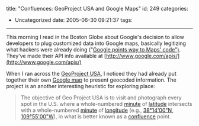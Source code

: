 title: "Confluences: GeoProject USA and Google Maps"
id: 249
categories:
  - Uncategorized
date: 2005-06-30 09:21:37
tags:
---

This morning I read in the Boston Globe about Google's decision to allow developers to plug customized data into Google maps, basically legitizing what hackers were already doing (&quot;[Google points way to Maps' code&quot;)](http://www.boston.com/business/globe/articles/2005/06/30/google_points_way_to_maps_code). They've made their API info available at [http://www.google.com/apis/](http://www.google.com/apis/)

When I ran across the [GeoProject USA](http://www.geoprojectusa.com/confluence/map/dist/), I noticed they had already put together their own [Google map](http://www.geoprojectusa.com/confluence/map/dist/) to present geocoded information. The project is an another interesting heuristic for exploring place: 

 > The objective of Geo Project USA is to visit and photograph every spot in the U.S. where a whole-numbered  					[minute](http://en.wikipedia.org/wiki/Minute_of_arc) of  					[latitude](http://en.wikipedia.org/wiki/latitude) intersects with a whole-numbered  					[minute](http://en.wikipedia.org/wiki/Minute_of_arc) of  					[longitude](http://en.wikipedia.org/wiki/longitude) (e.g.,  					[ 					38&deg;14'00&quot;N, 109&deg;55'00&quot;W](http://maps.google.com/maps?q=road+runner+country+utah&amp;ll=38.233333,-109.916666&amp;spn=0.009184,0.008122&amp;t=k&amp;hl=en)), in what is better known as a  					[confluence](http://en.wikipedia.org/wiki/Confluence) point.&nbsp;
